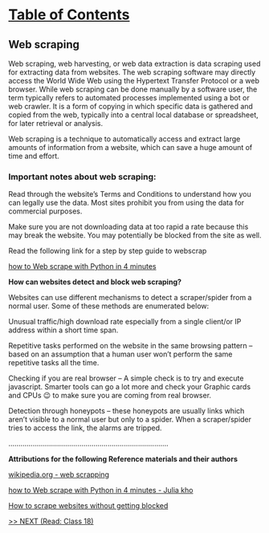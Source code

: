 # [Table of Contents](https://wondwosentsige.github.io/code-401-reading-notes/Home)

## Web scraping

Web scraping, web harvesting, or web data extraction is data scraping used for extracting data from websites. The web scraping software may directly access the World Wide Web using the Hypertext Transfer Protocol or a web browser. While web scraping can be done manually by a software user, the term typically refers to automated processes implemented using a bot or web crawler. It is a form of copying in which specific data is gathered and copied from the web, typically into a central local database or spreadsheet, for later retrieval or analysis.

Web scraping is a technique to automatically access and extract large amounts of information from a website, which can save a huge amount of time and effort.

### Important notes about web scraping:

Read through the website’s Terms and Conditions to understand how you can legally use the data. Most sites prohibit you from using the data for commercial purposes.

Make sure you are not downloading data at too rapid a rate because this may break the website. You may potentially be blocked from the site as well.

Read the following link for a step by step guide to webscrap

[how to Web scrape with Python in 4 minutes](https://towardsdatascience.com/how-to-web-scrape-with-python-in-4-minutes-bc49186a8460)

**How can websites detect and block web scraping?**

Websites can use different mechanisms to detect a scraper/spider from a normal user. Some of these methods are enumerated below:

Unusual traffic/high download rate especially from a single client/or IP address within a short time span.

Repetitive tasks performed on the website in the same browsing pattern – based on an assumption that a human user won’t perform the same repetitive tasks all the time.

Checking if you are real browser – A simple check is to try and execute javascript. Smarter tools can go a lot more and check your Graphic cards and CPUs 😉 to make sure you are coming from real browser.

Detection through honeypots – these honeypots are usually links which aren’t visible to a normal user but only to a spider. When a scraper/spider tries to access the link, the alarms are tripped.























...............................................................................

__Attributions for the following Reference materials and their authors__

[wikipedia.org - web scrapping](https://en.wikipedia.org/wiki/Web_scraping)

[how to Web scrape with Python in 4 minutes - Julia kho](https://towardsdatascience.com/how-to-web-scrape-with-python-in-4-minutes-bc49186a8460)

[How to scrape websites without getting blocked](https://www.scrapehero.com/how-to-prevent-getting-blacklisted-while-scraping/)

[>> NEXT (Read: Class 18)](https://wondwosentsige.github.io/code-401-reading-note/class-18)